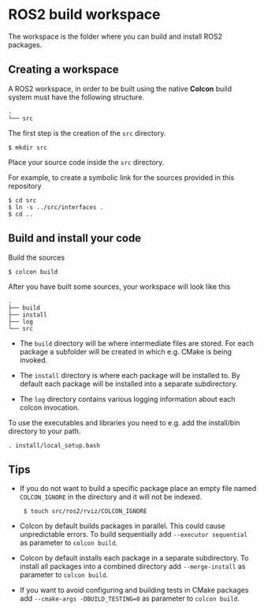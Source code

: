 # ROS2 build workspace

The workspace is the folder where you can build and install ROS2 packages.

## Creating a workspace

A ROS2 workspace, in order to be built using the native **Colcon** build system must have the following structure.


```
.
└── src

```
The first step is the creation of the `src` directory.

    $ mkdir src

Place your source code inside the `src` directory.

For example, to create a symbolic link for the sources provided in this repository

    $ cd src
    $ ln -s ../src/interfaces .
    $ cd ..

## Build and install your code

Build the sources

    $ colcon build

After you have built some sources, your workspace will look like this

```
.
├── build
├── install
├── log
└── src

```

 - The `build` directory will be where intermediate files are stored. For each package a subfolder will be created in which e.g. CMake is being invoked.

 - The `install` directory is where each package will be installed to. By default each package will be installed into a separate subdirectory.

 - The `log` directory contains various logging information about each colcon invocation.


To use the executables and libraries you need to e.g. add the install/bin directory to your path.

    . install/local_setup.bash

## Tips

 - If you do not want to build a specific package place an empty file named `COLCON_IGNORE` in the directory and it will not be indexed.
 
        $ touch src/ros2/rviz/COLCON_IGNORE

 - Colcon by default builds packages in parallel. This could cause unpredictable errors. To build sequentially add `--executor sequential` as parameter to `colcon build`.
 - Colcon by default installs each package in a separate subdirectory. To install all packages into a combined directory add `--merge-install` as parameter to `colcon build`.

 - If you want to avoid configuring and building tests in CMake packages add `--cmake-args -DBUILD_TESTING=0` as parameter to `colcon build`.


